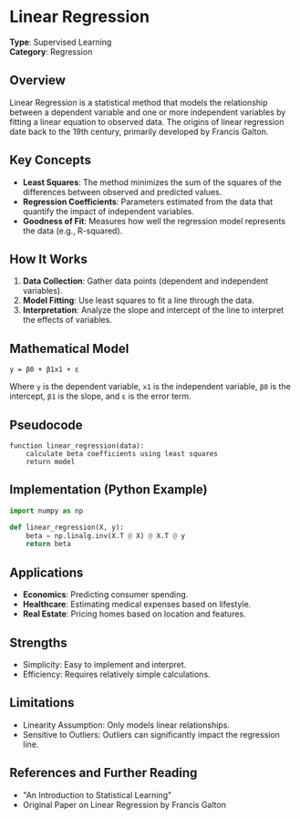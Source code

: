 # Linear Regression

**Type**: Supervised Learning  
**Category**: Regression

## Overview
Linear Regression is a statistical method that models the relationship between a dependent variable and one or more independent variables by fitting a linear equation to observed data. The origins of linear regression date back to the 19th century, primarily developed by Francis Galton.

## Key Concepts
- **Least Squares**: The method minimizes the sum of the squares of the differences between observed and predicted values.
- **Regression Coefficients**: Parameters estimated from the data that quantify the impact of independent variables.
- **Goodness of Fit**: Measures how well the regression model represents the data (e.g., R-squared).

## How It Works
1. **Data Collection**: Gather data points (dependent and independent variables).
2. **Model Fitting**: Use least squares to fit a line through the data.
3. **Interpretation**: Analyze the slope and intercept of the line to interpret the effects of variables.

## Mathematical Model
```
y = β0 + β1x1 + ε
```
Where `y` is the dependent variable, `x1` is the independent variable, `β0` is the intercept, `β1` is the slope, and `ε` is the error term.

## Pseudocode
```
function linear_regression(data):
    calculate beta coefficients using least squares
    return model
```

## Implementation (Python Example)
```python
import numpy as np

def linear_regression(X, y):
    beta = np.linalg.inv(X.T @ X) @ X.T @ y
    return beta
```

## Applications
- **Economics**: Predicting consumer spending.
- **Healthcare**: Estimating medical expenses based on lifestyle.
- **Real Estate**: Pricing homes based on location and features.

## Strengths
- Simplicity: Easy to implement and interpret.
- Efficiency: Requires relatively simple calculations.

## Limitations
- Linearity Assumption: Only models linear relationships.
- Sensitive to Outliers: Outliers can significantly impact the regression line.

## References and Further Reading
- "An Introduction to Statistical Learning"
- Original Paper on Linear Regression by Francis Galton
